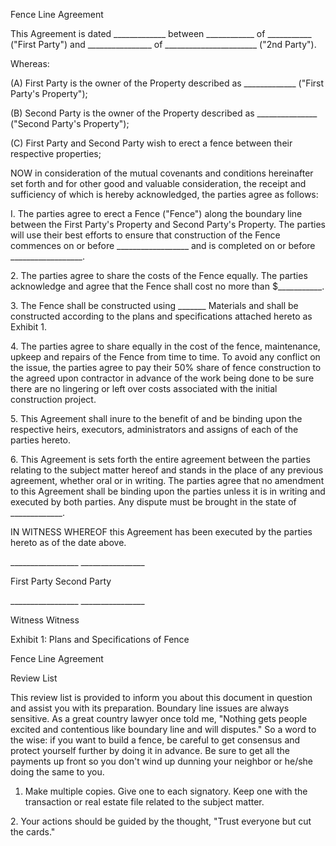 Fence Line Agreement

This Agreement is dated \_\_\_\_\_\_\_\_\_\_\_\_\_ between
\_\_\_\_\_\_\_\_\_\_\_\_ of \_\_\_\_\_\_\_\_\_\_\_ (\"First Party\") and
\_\_\_\_\_\_\_\_\_\_\_\_\_\_\_\_ of
\_\_\_\_\_\_\_\_\_\_\_\_\_\_\_\_\_\_\_\_\_\_\_ (\"2nd Party\").

Whereas:

\(A\) First Party is the owner of the Property described as
\_\_\_\_\_\_\_\_\_\_\_\_\_ (\"First Party\'s Property\");

\(B\) Second Party is the owner of the Property described as
\_\_\_\_\_\_\_\_\_\_\_\_\_\_\_ (\"Second Party\'s Property\");

\(C\) First Party and Second Party wish to erect a fence between their
respective properties;

NOW in consideration of the mutual covenants and conditions hereinafter
set forth and for other good and valuable consideration, the receipt and
sufficiency of which is hereby acknowledged, the parties agree as
follows:

I. The parties agree to erect a Fence (\"Fence\") along the boundary
line between the First Party\'s Property and Second Party\'s Property.
The parties will use their best efforts to ensure that construction of
the Fence commences on or before \_\_\_\_\_\_\_\_\_\_\_\_\_\_\_\_\_\_
and is completed on or before \_\_\_\_\_\_\_\_\_\_\_\_\_\_\_\_\_\_.

2\. The parties agree to share the costs of the Fence equally. The
parties acknowledge and agree that the Fence shall cost no more than
\$\_\_\_\_\_\_\_\_\_\_\_.

3\. The Fence shall be constructed using \_\_\_\_\_\_\_ Materials and
shall be constructed according to the plans and specifications attached
hereto as Exhibit 1.

4\. The parties agree to share equally in the cost of the fence,
maintenance, upkeep and repairs of the Fence from time to time. To avoid
any conflict on the issue, the parties agree to pay their 50% share of
fence construction to the agreed upon contractor in advance of the work
being done to be sure there are no lingering or left over costs
associated with the initial construction project.

5\. This Agreement shall inure to the benefit of and be binding upon the
respective heirs, executors, administrators and assigns of each of the
parties hereto.

6\. This Agreement is sets forth the entire agreement between the
parties relating to the subject matter hereof and stands in the place of
any previous agreement, whether oral or in writing. The parties agree
that no amendment to this Agreement shall be binding upon the parties
unless it is in writing and executed by both parties. Any dispute must
be brought in the state of \_\_\_\_\_\_\_\_\_\_\_\_\_.

IN WITNESS WHEREOF this Agreement has been executed by the parties
hereto as of the date above.

\_\_\_\_\_\_\_\_\_\_\_\_\_\_\_\_\_ \_\_\_\_\_\_\_\_\_\_\_\_\_\_\_\_

First Party Second Party

\_\_\_\_\_\_\_\_\_\_\_\_\_\_\_\_\_ \_\_\_\_\_\_\_\_\_\_\_\_\_\_\_\_

Witness Witness

Exhibit 1: Plans and Specifications of Fence

Fence Line Agreement

Review List

This review list is provided to inform you about this document in
question and assist you with its preparation. Boundary line issues are
always sensitive. As a great country lawyer once told me, "Nothing gets
people excited and contentious like boundary line and will disputes." So
a word to the wise: if you want to build a fence, be careful to get
consensus and protect yourself further by doing it in advance. Be sure
to get all the payments up front so you don't wind up dunning your
neighbor or he/she doing the same to you.

1.  Make multiple copies. Give one to each signatory. Keep one with the
    transaction or real estate file related to the subject matter.

2\. Your actions should be guided by the thought, "Trust everyone but
cut the cards."

